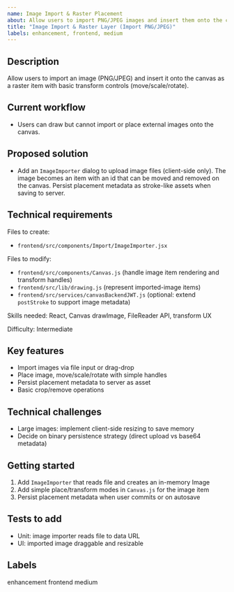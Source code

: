 ```yaml
---
name: Image Import & Raster Placement
about: Allow users to import PNG/JPEG images and insert them onto the canvas as transformable raster items.
title: "Image Import & Raster Layer (Import PNG/JPEG)"
labels: enhancement, frontend, medium
---
```


## Description

Allow users to import an image (PNG/JPEG) and insert it onto the canvas as a raster item with basic transform controls (move/scale/rotate).

## Current workflow

- Users can draw but cannot import or place external images onto the canvas.

## Proposed solution

- Add an `ImageImporter` dialog to upload image files (client-side only). The image becomes an item with an id that can be moved and removed on the canvas. Persist placement metadata as stroke-like assets when saving to server.

## Technical requirements

Files to create:
- `frontend/src/components/Import/ImageImporter.jsx`

Files to modify:
- `frontend/src/components/Canvas.js` (handle image item rendering and transform handles)
- `frontend/src/lib/drawing.js` (represent imported-image items)
- `frontend/src/services/canvasBackendJWT.js` (optional: extend `postStroke` to support image metadata)

Skills needed: React, Canvas drawImage, FileReader API, transform UX

Difficulty: Intermediate

## Key features

- Import images via file input or drag-drop
- Place image, move/scale/rotate with simple handles
- Persist placement metadata to server as asset
- Basic crop/remove operations

## Technical challenges

- Large images: implement client-side resizing to save memory
- Decide on binary persistence strategy (direct upload vs base64 metadata)

## Getting started

1. Add `ImageImporter` that reads file and creates an in-memory Image
2. Add simple place/transform modes in `Canvas.js` for the image item
3. Persist placement metadata when user commits or on autosave

## Tests to add

- Unit: image importer reads file to data URL
- UI: imported image draggable and resizable

## Labels

enhancement frontend medium
